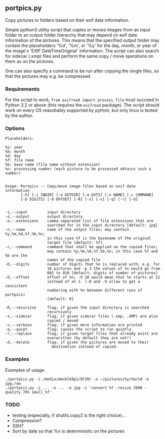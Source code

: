 ## portpics.py
Copy pictures to folders based on their exif date information.

Simple python3 utility script that copies or moves images from an input
folder to an output folder hierarchy that may depend on exif date
information of the pictures. This means that the specified output folder
may contain the placeholders '%d', '%m', or '%y' for the day, month, or
year of the image's 'EXIF DateTimeOriginal' information. The script can
also search for sidecar (.xmp) files and perform the same copy / move
operations on them as on the pictures.

One can also specify a command to be run after copying the single
files, so that the pictures may e.g. be compressed.

### Requirements

For the script to work, `from exifread import process_file` must succeed in
Python 3.2 or above (this requires the `exifread` package).
The script should work on every OS reasobably supported by python, but only
linux is tested by the author.

### Options

```
Placeholders:

%y: year
%m: month
%d: day
%f: file name
%b: base name (file name without extension)
%n: processing number (each picture to be processed obtains such a number)


Usage: Portpics -- Copy/move image files based on exif date information
       [-h] [-i INDIR] [-o OUTDIR] [-e EXTS] [-n NAME] [-c COMMAND]
       [-D DIGITS] [-O OFFSET] [-R] [-s] [-v] [-q] [-r] [-d]


-i,--input         input directory
-o,--output        output directory
-e,--extensions    comma separated list of file extensions that are
                   searched for in the input directory [default: jpg]
-n,--name          name of the output files; may contain %y,%m,%d,%f,%b,%n;
                   in this case %f is the basename of the original
                   target file [default: %f]
-c,--command       command that shall be applied on the copied files;
                   may contain %y,%m,%d,%f,%b,%n; in this case %f and %b are the
                   names of the copied file
-D,--digits        number of digits that %n is replaced with; e.g. for
                   10 pictures and -p 3 the values of %n would go from
                   001 to 010 [default: digits of number of pictures]
-O,--offset        offset of %n; -O 10 would mean that %n starts at 11
                   instead of at 1. (-D and -O allow to get a consistent
                   numbering with %n between different runs of portpics)
                   [default: 0]

-R,--recursive     flag; if given the input directory is searched
                   recursively
-s,--sidecar       flag; if given sidecar files (.xmp, .XMP) are also
                   copied / moved
-v,--verbose       flag; if given more information are printed
-q,--quiet         flag; causes the script to run quietly
-r,--replace       flag; if given target files that already exist are
                   overwritten (by default they are not!)
-d,--delete        flag; if given the pictures are moved to their
                     destination instead of copied.
```

### Examples

Examples of usage:
```
./portpics.py -i /media/mmcblk0p1/DCIM/ -o ~/pictures/%y/%m/%d -e jpg,raw
./portpics.py -i ... -o ... -e jpg -c 'convert %f -resize 2000 -quality 70% small_%f'
```

### TODO
 * testing (especially, if shutils.copy2 is the right choice)...
 * Compression?
 * SSH?
 * Sort by date so that %n is deterministic on the pictures
